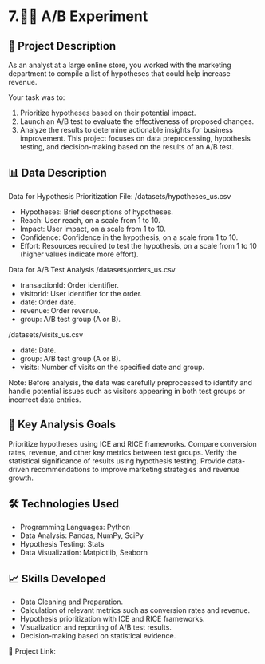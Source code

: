 # 7.🧪🧪 A/B Experiment

## 🚀 Project Description
As an analyst at a large online store, you worked with the marketing department to compile a list of hypotheses that could help increase revenue.

Your task was to:
1. Prioritize hypotheses based on their potential impact.
2. Launch an A/B test to evaluate the effectiveness of proposed changes.
3. Analyze the results to determine actionable insights for business improvement.
This project focuses on data preprocessing, hypothesis testing, and decision-making based on the results of an A/B test.

## 📊 Data Description
Data for Hypothesis Prioritization
File: /datasets/hypotheses_us.csv
* Hypotheses: Brief descriptions of hypotheses.
* Reach: User reach, on a scale from 1 to 10.
* Impact: User impact, on a scale from 1 to 10.
* Confidence: Confidence in the hypothesis, on a scale from 1 to 10.
* Effort: Resources required to test the hypothesis, on a scale from 1 to 10 (higher values indicate more effort).

Data for A/B Test Analysis
/datasets/orders_us.csv
* transactionId: Order identifier.
* visitorId: User identifier for the order.
* date: Order date.
* revenue: Order revenue.
* group: A/B test group (A or B).
  
/datasets/visits_us.csv
* date: Date.
* group: A/B test group (A or B).
* visits: Number of visits on the specified date and group.

Note:
Before analysis, the data was carefully preprocessed to identify and handle potential issues such as visitors appearing in both test groups or incorrect data entries.

## 🎯 Key Analysis Goals
Prioritize hypotheses using ICE and RICE frameworks.
Compare conversion rates, revenue, and other key metrics between test groups.
Verify the statistical significance of results using hypothesis testing.
Provide data-driven recommendations to improve marketing strategies and revenue growth.

## 🛠️ Technologies Used
* Programming Languages: Python
* Data Analysis: Pandas, NumPy, SciPy
* Hypothesis Testing: Stats
* Data Visualization: Matplotlib, Seaborn

## 📈 Skills Developed
* Data Cleaning and Preparation.
* Calculation of relevant metrics such as conversion rates and revenue.
* Hypothesis prioritization with ICE and RICE frameworks.
* Visualization and reporting of A/B test results.
* Decision-making based on statistical evidence.

🔗 Project Link: 
